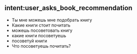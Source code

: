 ## intent:user_asks_book_recommendation
- Ты мне можешь мне подобрать книгу
- Какие книги стоит почитать
- можешь посоветовать книгу
- какие книги посоветуешь
- посоветуй книги
- Что посоветуешь почитать?
       